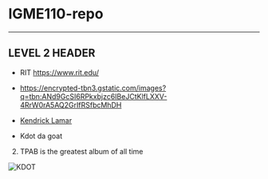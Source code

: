 # IGME110-repo
---
## LEVEL 2 HEADER

- RIT https://www.rit.edu/

- https://encrypted-tbn3.gstatic.com/images?q=tbn:ANd9GcSI6RPkxbjzc6IBeJCtKlfLXXV-4RrW0rA5AQ2GrIfRSfbcMhDH

- [Kendrick Lamar](https://encrypted-tbn3.gstatic.com/images?q=tbn:ANd9GcSI6RPkxbjzc6IBeJCtKlfLXXV-4RrW0rA5AQ2GrIfRSfbcMhDH)

- Kdot da goat

2. TPAB is the greatest album of all time

  ![KDOT](https://i.scdn.co/image/ab6761610000e5eb437b9e2a82505b3d93ff1022)
